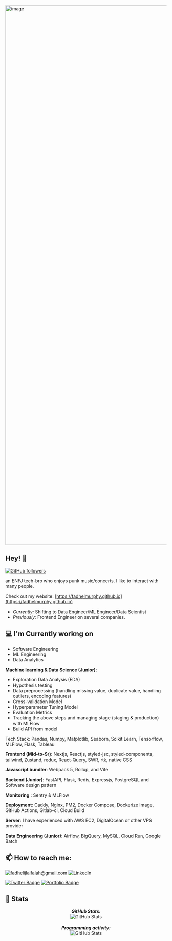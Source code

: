 
<img width="1680" alt="image" src="https://github.com/fadhelmurphy/fadhelmurphy/assets/11537946/1f2577e7-48f7-458c-8d8e-911e2b17c5d8">


<h2>Hey! 👋</h2>

[![GitHub followers](https://img.shields.io/github/followers/fadhelmurphy.svg?style=social&label=Follow)](https://github.com/fadhelmurphy?tab=followers)

an ENFJ tech-bro who enjoys punk music/concerts. I like to interact with many people.
 
Check out my website: [https://fadhelmurphy.github.io](https://fadhelmurphy.github.io)

- <i>Currently:</i> Shifting to Data Engineer/ML Engineer/Data Scientist
- <i>Previously:</i> Frontend Engineer on several companies.

<h2>💻 I'm Currently workng on</h2>

- Software Engineering
- ML Engineering
- Data Analytics

**Machine learning & Data Science (Junior)**: 
- Exploration Data Analysis (EDA)
- Hypothesis testing
- Data preprocessing (handling missing value, duplicate value, handling outliers, encoding features)
- Cross-validation Model
- Hyperparameter Tuning Model
- Evaluation Metrics
- Tracking the above steps and managing stage (staging & production) with MLFlow
- Build API from model

Tech Stack: Pandas, Numpy, Matplotlib, Seaborn, Scikit Learn, Tensorflow, MLFlow, Flask, Tableau

**Frontend (Mid-to-Sr)**: Nextjs, Reactjs, styled-jsx, styled-components, tailwind, Zustand, redux, React-Query, SWR, rtk, native CSS

**Javascript bundler**: Webpack 5, Rollup, and Vite

**Backend (Junior)**: FastAPI, Flask, Redis, Expressjs, PostgreSQL and Software design pattern

**Monitoring** : Sentry & MLFlow

**Deployment**: Caddy, Nginx, PM2, Docker Compose, Dockerize Image, GitHub Actions, Gitlab-ci, Cloud Build

**Server**: I have experienced with AWS EC2, DigitalOcean or other VPS provider

**Data Engineering (Junior)**: Airflow, BigQuery, MySQL, Cloud Run, Google Batch

<h2>📫 How to reach me:</h2>

<a href="mailto:fadhelijlalfalah@gmail.com">![fadhelijlalfalah@gmail.com](https://img.shields.io/badge/Gmail-D14836?style=for-the-badge&logo=gmail&logoColor=white)</a> <a href="https://www.linkedin.com/in/fadhelijlalfalah/">![LinkedIn](https://img.shields.io/badge/LinkedIn-0077B5?style=for-the-badge&logo=linkedin&logoColor=white)</a>

[![Twitter Badge](https://img.shields.io/badge/Twitter-1DA1F2?style=for-the-badge&logo=twitter&logoColor=white)](https://twitter.com/Fadhelthirteen/) [![Portfolio Badge](https://img.shields.io/badge/portfolio-web-blue?style=flat&link=https://fadhelmurphy.github.io//)](https://fadhelmurphy.github.io//) 

<h2>👀 Stats</h2>

<div>
  
  <p align="center">
  <b><em>GitHub Stats:</em></b> <br/>
    <img src="https://github-readme-stats.vercel.app/api?username=fadhelmurphy&show_icons=true&theme=tokyonight" alt="GitHub Stats" /> <br/><br/>
  <b><em>Programming activity:</em></b> <br/>
    <img src="https://github-readme-activity-graph.vercel.app/graph?username=fadhelmurphy&theme=tokyo-night" alt="GitHub Stats" /> <br/><br/>
  </p>
</div>
